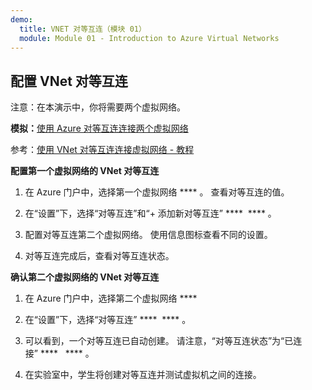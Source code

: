 ```yaml
---
demo:
  title: VNET 对等互连（模块 01）
  module: Module 01 - Introduction to Azure Virtual Networks
---
```

## 配置 VNet 对等互连

注意：在本演示中，你将需要两个虚拟网络。 

**模拟：**[使用 Azure 对等互连连接两个虚拟网络](https://mslabs.cloudguides.com/guides/AZ-700%20Lab%20Simulation%20-%20Connect%20two%20Azure%20virtual%20networks%20using%20global%20virtual%20network%20peering)

参考：[使用 VNet 对等互连连接虚拟网络 - 教程](https://docs.microsoft.com/azure/virtual-network/tutorial-connect-virtual-networks-portal)

**配置第一个虚拟网络的 VNet 对等互连**

1. 在 Azure 门户中，选择第一个虚拟网络 **** 。 查看对等互连的值。 

1. 在“设置”下，选择“对等互连”和“+ 添加新对等互连” ****  **** 。

1. 配置对等互连第二个虚拟网络。 使用信息图标查看不同的设置。 

1. 对等互连完成后，查看对等互连状态。 

**确认第二个虚拟网络的 VNet 对等互连**

1. 在 Azure 门户中，选择第二个虚拟网络 ****

1. 在“设置”下，选择“对等互连” ****  **** 。

1. 可以看到，一个对等互连已自动创建。 请注意，“对等互连状态”为“已连接” ****   **** 。

1. 在实验室中，学生将创建对等互连并测试虚拟机之间的连接。 
